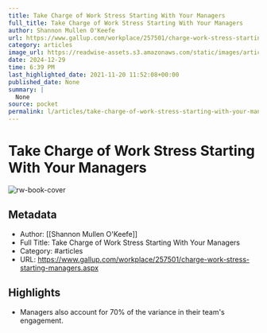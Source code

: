 ```yaml
---
title: Take Charge of Work Stress Starting With Your Managers
full_title: Take Charge of Work Stress Starting With Your Managers
author: Shannon Mullen O'Keefe
url: https://www.gallup.com/workplace/257501/charge-work-stress-starting-managers.aspx
category: articles
image_url: https://readwise-assets.s3.amazonaws.com/static/images/article4.6bc1851654a0.png
date: 2024-12-29
time: 6:39 PM
last_highlighted_date: 2021-11-20 11:52:08+00:00
published_date: None
summary: |
  None
source: pocket
permalink: l/articles/take-charge-of-work-stress-starting-with-your-managers
---
```

# Take Charge of Work Stress Starting With Your Managers

![rw-book-cover](https://readwise-assets.s3.amazonaws.com/static/images/article4.6bc1851654a0.png)

## Metadata
- Author: [[Shannon Mullen O'Keefe]]
- Full Title: Take Charge of Work Stress Starting With Your Managers
- Category: #articles
- URL: https://www.gallup.com/workplace/257501/charge-work-stress-starting-managers.aspx

## Highlights
- Managers also account for 70% of the variance in their team's engagement.


